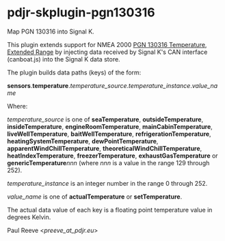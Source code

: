 # pdjr-skplugin-pgn130316

Map PGN 130316 into Signal K.

This plugin extends support for NMEA 2000
[PGN 130316 Temperature, Extended Range](https://www.nmea.org/Assets/nmea%202000%20pgn%20130316%20corrigenda%20nmd%20version%202.100%20feb%202015.pdf)
by injecting data received by Signal K's CAN interface (canboat.js)
into the Signal K data store.

The plugin builds data paths (keys) of the form:

**sensors**.**temperature**.*temperature_source*.*temperature_instance*.*value_name*

Where:

*temperature_source* is one of
**seaTemperature**,
**outsideTemperature**,
**insideTemperature**,
**engineRoomTemperature**,
**mainCabinTemperature**,
**liveWellTemperature**,
**baitWellTemperature**,
**refrigerationTemperature**,
**heatingSystemTemperature**,
**dewPointTemperature**,
**apparentWindChillTemperature**,
**theoreticalWindChillTemperature**,
**heatIndexTemperature**,
**freezerTemperature**,
**exhaustGasTemperature** or
**genericTemperature***nnn* (where *nnn* is a value in the range 129
through 252).

*temperature_instance* is an integer number in the range 0 through 252.

*value_name* is one of
**actualTemperature** or
**setTemperature**.

The actual data value of each key is a floating point temperature value
in degrees Kelvin.

Paul Reeve <*preeve_at_pdjr.eu*>
